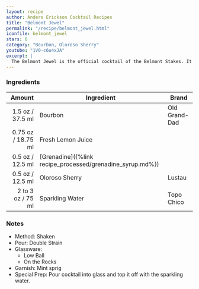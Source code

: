```yaml
---
layout: recipe
author: Anders Erickson Cocktail Recipes
title: "Belmont Jewel"
permalink: "/recipe/belmont_jewel.html"
iconfile: belmont_jewel
stars: 0
category: "Bourbon, Oloroso Sherry"
youtube: "1V0-c6u4xJA"
excerpt: |
  The Belmont Jewel is the official cocktail of the Belmont Stakes. It's a refreshing and fruity drink that's perfect for summer.
---
```


### Ingredients

|    Amount | Ingredient                                      | Brand         |
| --------: | ----------------------------------------------- | ------------- |
|    1.5 oz / 37.5 ml | Bourbon                                         | Old Grand-Dad |
|   0.75 oz / 18.75 ml | Fresh Lemon Juice                               |
|    0.5 oz / 12.5 ml | [Grenadine]({%link recipe_processed/grenadine_syrup.md%}) |
|    0.5 oz / 12.5 ml | Oloroso Sherry                                  | Lustau        |
| 2 to 3 oz / 75 ml | Sparkling Water                                 | Topo Chico    |

### Notes

- Method: Shaken
- Pour: Double Strain
- Glassware:
  - Low Ball
  - On the Rocks
- Garnish: Mint sprig
- Special Prep: Pour cocktail into glass and top it off with the sparkling water.
